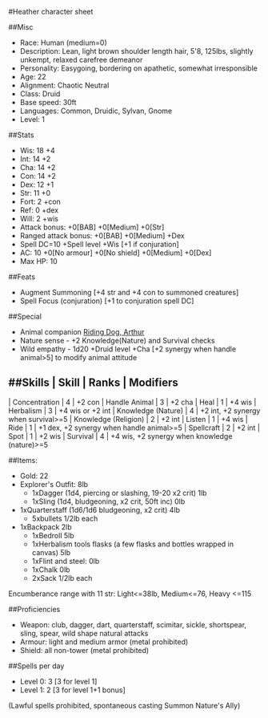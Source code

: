 #Heather character sheet

##Misc
* Race: Human (medium=0)
* Description: Lean, light brown shoulder length hair, 5'8, 125lbs, slightly unkempt, relaxed carefree demeanor
* Personality: Easygoing, bordering on apathetic, somewhat irresponsible
* Age: 22
* Alignment: Chaotic Neutral
* Class: Druid
* Base speed: 30ft
* Languages: Common, Druidic, Sylvan, Gnome
* Level: 1

##Stats
* Wis: 18 +4
* Int: 14 +2
* Cha: 14 +2
* Con: 14 +2
* Dex: 12 +1
* Str: 11 +0
* Fort: 2 +con
* Ref:  0 +dex
* Will: 2 +wis
* Attack bonus: +0[BAB] +0[Medium] +0[Str]
* Ranged attack bonus: +0[BAB] +0[Medium] +Dex
* Spell DC=10 +Spell level +Wis [+1 if conjuration]
* AC: 10 +0[No armour] +0[No shield] +0[Medium] +0[Dex]
* Max HP: 10

##Feats
* Augment Summoning [+4 str and +4 con to summoned creatures]
* Spell Focus (conjuration) [+1 to conjuration spell DC]

##Special
* Animal companion [Riding Dog, Arthur](./arthur.markdown)
* Nature sense - +2 Knowledge(Nature) and Survival checks
* Wild empathy - 1d20 +Druid level +Cha [+2 synergy when handle animal>5] to modify animal attitude

##Skills
| Skill                 | Ranks | Modifiers
-------------------------------------------
| Concentration         | 4     | +2 con
| Handle Animal         | 3     | +2 cha
| Heal                  | 1     | +4 wis
| Herbalism             | 3     | +4 wis or +2 int
| Knowledge (Nature)    | 4     | +2 int, +2 synergy when survival>=5
| Knowledge (Religion)  | 2     | +2 int
| Listen                | 1     | +4 wis
| Ride                  | 1     | +1 dex, +2 synergy when handle animal>=5
| Spellcraft            | 2     | +2 int
| Spot                  | 1     | +2 wis
| Survival              | 4     | +4 wis, +2 synergy when knowledge (nature)>=5

##Items:
* Gold: 22
* Explorer's Outfit: 8lb
  * 1xDagger (1d4, piercing or slashing, 19-20 x2 crit) 1lb
  * 1xSling (1d4, bludgeoning, x2 crit, 50ft inc) 0lb
* 1xQuarterstaff (1d6/1d6 bludgeoning, x2 crit) 4lb
  * 5xbullets 1/2lb each
* 1xBackpack 2lb
  * 1xBedroll 5lb
  * 1xHerbalism tools flasks (a few flasks and bottles wrapped in canvas) 5lb
  * 1xFlint and steel: 0lb
  * 1xChalk 0lb
  * 2xSack 1/2lb each

Encumberance range with 11 str: Light<=38lb, Medium<=76, Heavy <=115

##Proficiencies
* Weapon: club, dagger, dart, quarterstaff, scimitar, sickle, shortspear, sling, spear, wild shape natural attacks
* Armour: light and medium armor (metal prohibited)
* Shield: all non-tower (metal prohibited)

##Spells per day
* Level 0: 3 [3 for level 1]
* Level 1: 2 [3 for level 1+1 bonus]

(Lawful spells prohibited, spontaneous casting Summon Nature's Ally)
